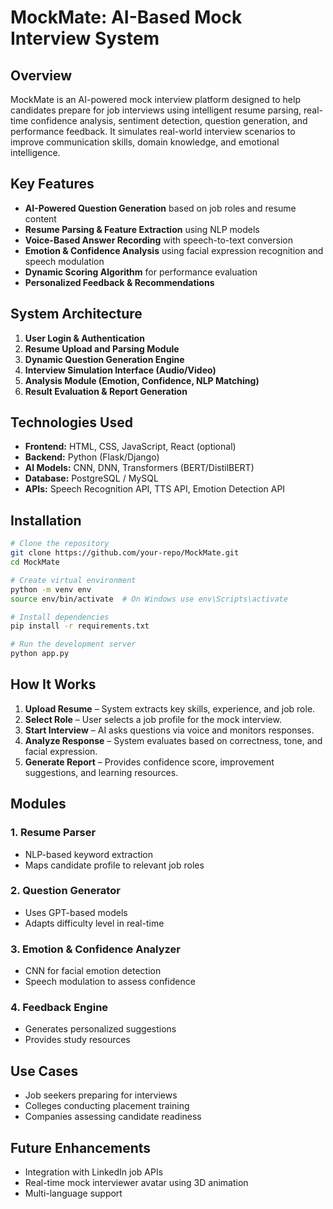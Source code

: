 # MockMate: AI-Based Mock Interview System

## Overview

MockMate is an AI-powered mock interview platform designed to help candidates prepare for job interviews using intelligent resume parsing, real-time confidence analysis, sentiment detection, question generation, and performance feedback. It simulates real-world interview scenarios to improve communication skills, domain knowledge, and emotional intelligence.

## Key Features

* **AI-Powered Question Generation** based on job roles and resume content
* **Resume Parsing & Feature Extraction** using NLP models
* **Voice-Based Answer Recording** with speech-to-text conversion
* **Emotion & Confidence Analysis** using facial expression recognition and speech modulation
* **Dynamic Scoring Algorithm** for performance evaluation
* **Personalized Feedback & Recommendations**

## System Architecture

1. **User Login & Authentication**
2. **Resume Upload and Parsing Module**
3. **Dynamic Question Generation Engine**
4. **Interview Simulation Interface (Audio/Video)**
5. **Analysis Module (Emotion, Confidence, NLP Matching)**
6. **Result Evaluation & Report Generation**

## Technologies Used

* **Frontend:** HTML, CSS, JavaScript, React (optional)
* **Backend:** Python (Flask/Django)
* **AI Models:** CNN, DNN, Transformers (BERT/DistilBERT)
* **Database:** PostgreSQL / MySQL
* **APIs:** Speech Recognition API, TTS API, Emotion Detection API

## Installation

```bash
# Clone the repository
git clone https://github.com/your-repo/MockMate.git
cd MockMate

# Create virtual environment
python -m venv env
source env/bin/activate  # On Windows use env\Scripts\activate

# Install dependencies
pip install -r requirements.txt

# Run the development server
python app.py
```

## How It Works

1. **Upload Resume** – System extracts key skills, experience, and job role.
2. **Select Role** – User selects a job profile for the mock interview.
3. **Start Interview** – AI asks questions via voice and monitors responses.
4. **Analyze Response** – System evaluates based on correctness, tone, and facial expression.
5. **Generate Report** – Provides confidence score, improvement suggestions, and learning resources.

## Modules

### 1. Resume Parser

* NLP-based keyword extraction
* Maps candidate profile to relevant job roles

### 2. Question Generator

* Uses GPT-based models
* Adapts difficulty level in real-time

### 3. Emotion & Confidence Analyzer

* CNN for facial emotion detection
* Speech modulation to assess confidence

### 4. Feedback Engine

* Generates personalized suggestions
* Provides study resources

## Use Cases

* Job seekers preparing for interviews
* Colleges conducting placement training
* Companies assessing candidate readiness

## Future Enhancements

* Integration with LinkedIn job APIs
* Real-time mock interviewer avatar using 3D animation
* Multi-language support

